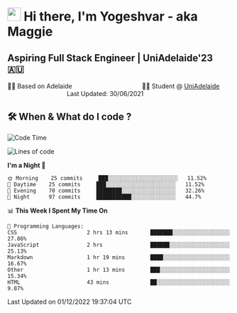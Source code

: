 <h1><img src="https://emojis.slackmojis.com/emojis/images/1531849430/4246/blob-sunglasses.gif?1531849430" width="30"/> Hi there, I'm Yogeshvar - aka Maggie</h1>

## Aspiring Full Stack Engineer | UniAdelaide'23 🇦🇺  
🏂🏻  Based on Adelaide &nbsp;&nbsp;&nbsp;&nbsp;&nbsp;&nbsp;&nbsp;&nbsp;&nbsp;&nbsp;&nbsp;&nbsp;&nbsp;&nbsp;&nbsp;&nbsp;&nbsp;&nbsp;&nbsp;&nbsp;&nbsp;&nbsp;&nbsp;&nbsp;&nbsp;&nbsp;&nbsp;&nbsp;&nbsp;&nbsp;&nbsp;&nbsp;&nbsp;&nbsp;&nbsp;&nbsp;&nbsp;&nbsp;&nbsp;👨‍💻 Student @ [UniAdelaide](https://www.adelaide.edu.au)   &nbsp;&nbsp;&nbsp;&nbsp;&nbsp;&nbsp;&nbsp;&nbsp;&nbsp;&nbsp;&nbsp;&nbsp;&nbsp;&nbsp;&nbsp;&nbsp;&nbsp;&nbsp;&nbsp;&nbsp;&nbsp;&nbsp;&nbsp;&nbsp;&nbsp;&nbsp;&nbsp;&nbsp;&nbsp;&nbsp;&nbsp;&nbsp; &nbsp;Last Updated: 30/06/2021

## 🛠 When & What do I code ?  

<!--START_SECTION:waka-->
![Code Time](http://img.shields.io/badge/Code%20Time-1%2C852%20hrs%2031%20mins-blue)

![Lines of code](https://img.shields.io/badge/From%20Hello%20World%20I%27ve%20Written-2%20Million%20lines%20of%20code-blue)

**I'm a Night 🦉** 

```text
🌞 Morning    25 commits     ███░░░░░░░░░░░░░░░░░░░░░░   11.52% 
🌆 Daytime    25 commits     ███░░░░░░░░░░░░░░░░░░░░░░   11.52% 
🌃 Evening    70 commits     ████████░░░░░░░░░░░░░░░░░   32.26% 
🌙 Night      97 commits     ███████████░░░░░░░░░░░░░░   44.7%

```


📊 **This Week I Spent My Time On** 

```text
💬 Programming Languages: 
CSS                      2 hrs 13 mins       ███████░░░░░░░░░░░░░░░░░░   27.86% 
JavaScript               2 hrs               ██████░░░░░░░░░░░░░░░░░░░   25.13% 
Markdown                 1 hr 19 mins        ████░░░░░░░░░░░░░░░░░░░░░   16.67% 
Other                    1 hr 13 mins        ███░░░░░░░░░░░░░░░░░░░░░░   15.34% 
HTML                     43 mins             ██░░░░░░░░░░░░░░░░░░░░░░░   9.07%

```


 Last Updated on 01/12/2022 19:37:04 UTC
<!--END_SECTION:waka-->
